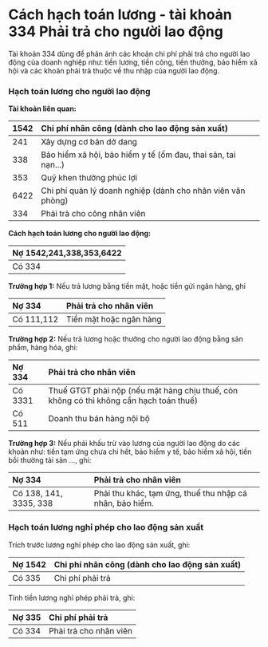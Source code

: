 # Cách hạch toán lương - tài khoản 334 Phải trả cho người lao động



Tài khoản 334 dùng để phản ánh các khoản chi phí phải trả cho người lao động của doanh nghiệp như: tiền lương, tiền công, tiền thưởng, bảo hiểm xã hội và các khoản phải trả thuộc về thu nhập của người lao động.

### **Hạch toán lương cho người lao động**

**Tài khoản liên quan:**

| 1542 | Chi phí nhân công \(dành cho lao động sản xuất\) |
| :--- | :--- |
| 241 | Xây dựng cơ bản dở dang |
| 338 | Bảo hiểm xã hội, bảo hiểm y tế \(ốm đau, thai sản, tai nạn...\) |
| 353 | Quỹ khen thưởng phúc lợi |
| 6422 | Chi phí quản lý doanh nghiệp \(dành cho nhân viên văn phòng\) |
| 334 | Phải trả cho công nhân viên |

**Cách hạch toán lương cho người lao động:**

| Nợ 1542,241,338,353,6422 |
| :--- |
| Có 334 |

**Trường hợp 1:** Nếu trả lương bằng tiền mặt, hoặc tiền gửi ngân hàng, ghi

| Nợ 334 | Phải trả cho nhân viên |
| :--- | :--- |
| Có 111,112 | Tiền mặt hoặc ngân hàng |

**Trường hợp 2:** Nếu trả lương hoặc thưởng cho người lao động bằng sản phẩm, hàng hóa, ghi:

| Nợ 334 | Phải trả cho nhân viên |
| :--- | :--- |
| Có 3331 | Thuế GTGT phải nộp \(nếu mặt hàng chịu thuế, còn không có thì không cần hạch toán thuế\) |
| Có 511 | Doanh thu bán hàng nội bộ |

**Trường hợp 3:** Nếu phải khấu trừ vào lương của người lao động do các khoản như: tiền tạm ứng chưa chi hết, bảo hiểm y tế, bảo hiểm xã hội, tiền bồi thường tài sản ..., ghi:

| Nợ 334 | Phải trả cho nhân viên |
| :--- | :--- |
| Có 138, 141, 3335, 338 | Phải thu khác, tạm ứng, thuế thu nhập cá nhân, bảo hiểm. |

### **Hạch toán lương nghỉ phép cho lao động sản xuất**

Trích trước lương nghỉ phép cho lao động sản xuất, ghi:

| Nợ 1542 | Chi phí nhân công \(dành cho lao động sản xuất\) |
| :--- | :--- |
| Có 335 | Chi phí phải trả |

Tính tiền lương nghỉ phép phải trả, ghi:

| Nợ 335 | Chi phí phải trả |
| :--- | :--- |
| Có 334 | Phải trả cho nhân viên |


